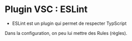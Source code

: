 

# Plugin VSC : ESLint

* ESLint est un plugin qui permet de respecter TypScript

Dans la configuration, on peu lui mettre des Rules (règles).